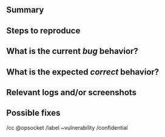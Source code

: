 <!-- 
Please read this!

Before opening a new issue, make sure to search for keywords in the issues
filtered by "type::documentation" label:

- https://gitlab.com/opsocket/infra-gdr/issues?label_name%5B%5D=type::documentation

and verify the issue you're about to submit isn't a duplicate.
 -->

## Summary

<!-- Summarize the bug encountered concisely. -->

## Steps to reproduce

<!-- Describe how one can reproduce the issue - this is very important. Please use an ordered list. -->

## What is the current *bug* behavior?

<!-- Describe what actually happens. -->

## What is the expected *correct* behavior?

<!-- Describe what you should see instead. -->

## Relevant logs and/or screenshots

<!-- Paste any relevant logs - please use code blocks (```) to format console output, logs, and code
 as it's tough to read otherwise. -->

## Possible fixes

<!-- If you can, link to the line of code that might be responsible for the problem. -->

/cc @opsocket
/label ~vulnerability
/confidential

